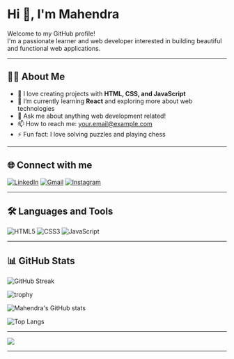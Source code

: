 # Hi 👋, I'm Mahendra

Welcome to my GitHub profile!  
I'm a passionate learner and web developer interested in building beautiful and functional web applications.

---

## 🙋‍♂️ About Me

- 🚀 I love creating projects with **HTML, CSS, and JavaScript**
- 🌱 I’m currently learning **React** and exploring more about web technologies
- 💬 Ask me about anything web development related!
- 📫 How to reach me: [your.email@example.com](mailto:your.email@example.com)
- ⚡ Fun fact: I love solving puzzles and playing chess

---

## 🌐 Connect with me

[![LinkedIn](https://img.shields.io/badge/LinkedIn-blue?logo=linkedin&logoColor=white)](https://www.linkedin.com/in/YOUR-LINKEDIN/)
[![Gmail](https://img.shields.io/badge/Gmail-red?logo=gmail&logoColor=white)](mailto:YOUR-EMAIL)
[![Instagram](https://img.shields.io/badge/Instagram-E4405F?logo=instagram&logoColor=white)](https://instagram.com/YOUR-INSTAGRAM)

---

## 🛠️ Languages and Tools

![HTML5](https://img.shields.io/badge/HTML5-E34F26?style=for-the-badge&logo=html5&logoColor=white)
![CSS3](https://img.shields.io/badge/CSS3-1572B6?style=for-the-badge&logo=css3&logoColor=white)
![JavaScript](https://img.shields.io/badge/JavaScript-323330?style=for-the-badge&logo=javascript&logoColor=F7DF1E)

---

## 📊 GitHub Stats

![GitHub Streak](https://streak-stats.demolab.com?user=mahendra-04&theme=github-dark&hide_border=true)

![trophy](https://github-profile-trophy.vercel.app/?username=mahendra-04&theme=darkhub)

![Mahendra's GitHub stats](https://github-readme-stats.vercel.app/api?username=mahendra-04&show_icons=true&theme=github_dark)

![Top Langs](https://github-readme-stats.vercel.app/api/top-langs/?username=mahendra-04&layout=compact&theme=github_dark)

---

![](https://komarev.com/ghpvc/?username=mahendra-04&color=green)

---

<!-- You can add a GIF or image below for more personality! -->
<!-- <img src="https://media.giphy.com/media/yourgif.gif" width="200"/> -->

<!--
**mahendra-04/mahendra-04** is a ✨ _special_ ✨ repository because its `README.md` (this file) appears on your GitHub profile.

Here are some ideas to get you started:

- 🔭 I’m currently working on ...
- 🌱 I’m currently learning ...
- 👯 I’m looking to collaborate on ...
- 🤔 I’m looking for help with ...
- 💬 Ask me about ...
- 📫 How to reach me: ...
- 😄 Pronouns: ...
- ⚡ Fun fact: ...
-->
